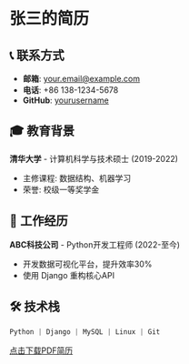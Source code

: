 # 张三的简历
## 📞 联系方式
- **邮箱**: your.email@example.com  
- **电话**: +86 138-1234-5678  
- **GitHub**: [yourusername](https://github.com/yourusername)  

## 🎓 教育背景
**清华大学** - 计算机科学与技术硕士 (2019-2022)  
- 主修课程: 数据结构、机器学习  
- 荣誉: 校级一等奖学金  

## 💼 工作经历
**ABC科技公司** - Python开发工程师 (2022-至今)  
- 开发数据可视化平台，提升效率30%  
- 使用 Django 重构核心API  

## 🛠️ 技术栈
```python
Python | Django | MySQL | Linux | Git
```

[点击下载PDF简历](#)  <!-- 可上传PDF后替换链接 -->
